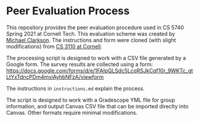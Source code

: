 # Peer Evaluation Process

This repository provides the peer evaluation procedure used in CS 5740 Spring 2021 at Cornell Tech. This evaluation scheme was created by [Michael Clarkson](https://www.cs.cornell.edu/~clarkson/). The instructions and form were cloned (with slight modifications) from [CS 3110 at Cornell](https://www.cs.cornell.edu/courses/cs3110/2020sp/proj/peer_eval.html).

The processing script is designed to work with a CSV file generated by a Google form. The survey results are collected using a form:  
https://docs.google.com/forms/d/e/1FAIpQLSdc5LcqRSJkCqf10r_9WKTc_gtLtYxTdncPDm4mviAyhbNFzA/viewform

The instructions in `instructions.md` explain the process. 

The script is designed to work with a Gradescope YML file for group information, and output Canvas CSV file that can be imported direclty into Canvas. Other formats require minimal modifications. 



